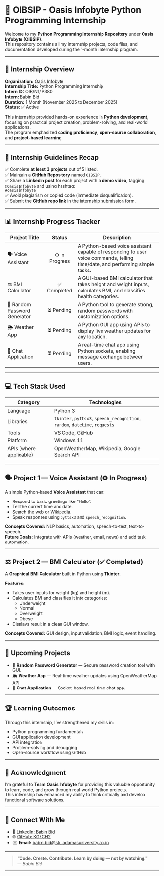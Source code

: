 # 🐍 OIBSIP - Oasis Infobyte Python Programming Internship

Welcome to my **Python Programming Internship Repository** under **Oasis Infobyte (OIBSIP)**.  
This repository contains all my internship projects, code files, and documentation developed during the 1-month internship program.

---

## 🚀 Internship Overview

**Organization:** [Oasis Infobyte](https://www.oasisinfobyte.com)  
**Internship Title:** Python Programming Internship  
**Intern ID:** OIB/N1/IP380  
**Intern:** Babin Bid  
**Duration:** 1 Month (November 2025 to December 2025)  
**Status:** ✅ Active  

This internship provided hands-on experience in **Python development**, focusing on practical project creation, problem-solving, and real-world applications.  
The program emphasized **coding proficiency**, **open-source collaboration**, and **project-based learning**.

---

## 🎯 Internship Guidelines Recap

✅ Complete **at least 3 projects** out of 5 listed.  
✅ Maintain a **GitHub Repository** named `OIBSIP`.  
✅ Share a **LinkedIn post** for each project with a **demo video**, tagging `@OasisInfobyte` and using hashtag:  
`#oasisinfobyte`  
✅ Avoid plagiarism or copied code (immediate disqualification).  
✅ Submit the **GitHub repo link** in the internship submission form.  

---

## 📊 Internship Progress Tracker

| Project Title | Status | Description |
|----------------|:--------:|-------------|
| 🗣️ Voice Assistant | ⚙️ In Progress | A Python-based voice assistant capable of responding to user voice commands, telling time/date, and performing simple tasks. |
| ⚖️ BMI Calculator | ✅ Completed | A GUI-based BMI calculator that takes height and weight inputs, calculates BMI, and classifies health categories. |
| 🔐 Random Password Generator | ⏳ Pending | A Python tool to generate strong, random passwords with customization options. |
| 🌦️ Weather App | ⏳ Pending | A Python GUI app using APIs to display live weather updates for any location. |
| 💬 Chat Application | ⏳ Pending | A real-time chat app using Python sockets, enabling message exchange between users. |

---

## 💻 Tech Stack Used

| Category | Technologies |
|-----------|---------------|
| Language | Python 3 |
| Libraries | `tkinter`, `pyttsx3`, `speech_recognition`, `random`, `datetime`, `requests` |
| Tools | VS Code, GitHub |
| Platform | Windows 11 |
| APIs (where applicable) | OpenWeatherMap, Wikipedia, Google Search API |

---

## 🗣️ Project 1 — Voice Assistant (⚙️ In Progress)

A simple Python-based **Voice Assistant** that can:
- Respond to basic greetings like “Hello”.
- Tell the current time and date.
- Search the web or Wikipedia.
- Speak responses using `pyttsx3` and `speech_recognition`.

**Concepts Covered:** NLP basics, automation, speech-to-text, text-to-speech.  
**Future Goals:** Integrate with APIs (weather, email, news) and add task automation.

---

## ⚖️ Project 2 — BMI Calculator (✅ Completed)

A **Graphical BMI Calculator** built in Python using **Tkinter**.

**Features:**
- Takes user inputs for weight (kg) and height (m).
- Calculates BMI and classifies it into categories:
  - Underweight
  - Normal
  - Overweight
  - Obese
- Displays result in a clean GUI window.

**Concepts Covered:** GUI design, input validation, BMI logic, event handling.

---

## 🧩 Upcoming Projects

- 🔐 **Random Password Generator** — Secure password creation tool with GUI.  
- 🌦️ **Weather App** — Real-time weather updates using OpenWeatherMap API.  
- 💬 **Chat Application** — Socket-based real-time chat app.

---

## 🏆 Learning Outcomes

Through this internship, I’ve strengthened my skills in:
- Python programming fundamentals  
- GUI application development  
- API integration  
- Problem-solving and debugging  
- Open-source workflow using GitHub  

---

## 🧾 Acknowledgment

I’m grateful to **Team Oasis Infobyte** for providing this valuable opportunity to learn, code, and grow through real-world Python projects.  
This internship has enhanced my ability to think critically and develop functional software solutions.

---

## 🔗 Connect With Me

- 💼 [LinkedIn: Babin Bid](https://www.linkedin.com/in/babin-bid-853728293)  
- 🌐 [GitHub: KGFCH2](https://github.com/KGFCH2)  
- ✉️ **Email:** babin.bid@stu.adamasuniversity.ac.in  

---

> **"Code. Create. Contribute. Learn by doing — not by watching."**  
> — *Babin Bid*

---
